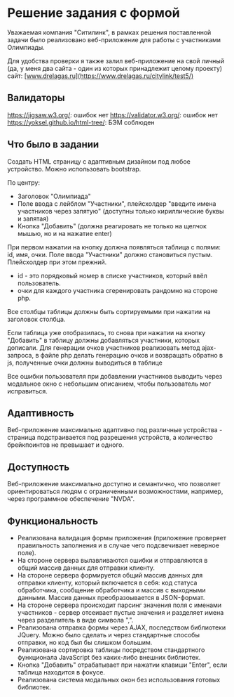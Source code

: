 # Решение задания с формой
Уважаемая компания "Ситилинк", в рамках решения поставленной задачи было реализовано веб-приложение для работы с участниками Олимпиады.

Для удобства проверки я также залил веб-приложение на свой личный (да, у меня два сайта - один из которых принадлежит целому проекту) сайт: [www.drelagas.ru](https://www.drelagas.ru/citylink/test5/)

## Валидаторы
https://jigsaw.w3.org/: ошибок нет
https://validator.w3.org/: ошибок нет
https://yoksel.github.io/html-tree/: БЭМ соблюден

## Что было в задании
Создать HTML страницу с адаптивным дизайном под любое устройство. Можно использовать bootstrap.

По центру:
- Заголовок "Олимпиада"
- Поле ввода с лейблом "Участники", плейсхолдер "введите имена участников через запятую" (доступны только кириллические буквы и запятая)
- Кнопка "Добавить" (должна реагировать не только на щелчок мышью, но и на нажатие enter)

При первом нажатии на кнопку должна появляться таблица с полями: id, имя, очки. Поле ввода "Участники" должно становиться пустым. Плейсхолдер при этом прежний.
- id - это порядковый номер в списке участников, который ввёл пользователь.
- очки для каждого участника сгеренировать рандомно на стороне php.

Все столбцы таблицы должны быть сортируемыми при нажатии на заголовок столбца.

Если таблица уже отобразилась, то снова при нажатии на кнопку "Добавить" в таблицу должны добавляться участники, которых дописали.
Для генерации очков участников реализовать метод ajax-запроса, в файле php делать генерацию очков и возвращать обратно в js, полученные очки должны выводиться в таблице

Все ошибки пользователя при добавлении участников выводить через модальное окно с небольшим описанием, чтобы пользователь мог исправиться.

## Адаптивность
Веб-приложение максимально адаптивно под различные устройства - страница подстраивается под разрешения устройств, а количество брейкпоинтов не превышает и одного.

## Доступность
Веб-приложение максимально доступно и семантично, что позволяет ориентироваться людям с ограниченными возможностями, например, через программное обеспечение "NVDA".

## Функциональность
- Реализована валидация формы приложения (приложение проверяет правильность заполнения и в случае чего подсвечивает неверное поле).
- На стороне сервера вылавливаются ошибки и отправляются в общий массив данных для отправки клиенту.
- На стороне сервера формируется общий массив данных для отправки клиенту, который включается в себя: код статуса обработчика, сообщение обработчика и массив с выходными данными. Массив данных преобразоывается в JSON-формат.
- На стороне сервера происходит парсинг значения поля с именами участников - сервер отсеивает пустые значения и разделяет имена через разделитель в виде символа ",".
- Реализована отправка формы через AJAX, последством библиотеки JQuery. Можно было сделать и через стандартные способы отправки, но код был бы слишком большим.
- Реализована сортировка таблицы посредством стандартного функционала JavaScript без каких-либо внешних библиотек.
- Кнопка "Добавить" отрабатывает при нажатии клавиши "Enter", если таблица находится в фокусе.
- Реализована система модальных окон без использования готовых библиотек.
